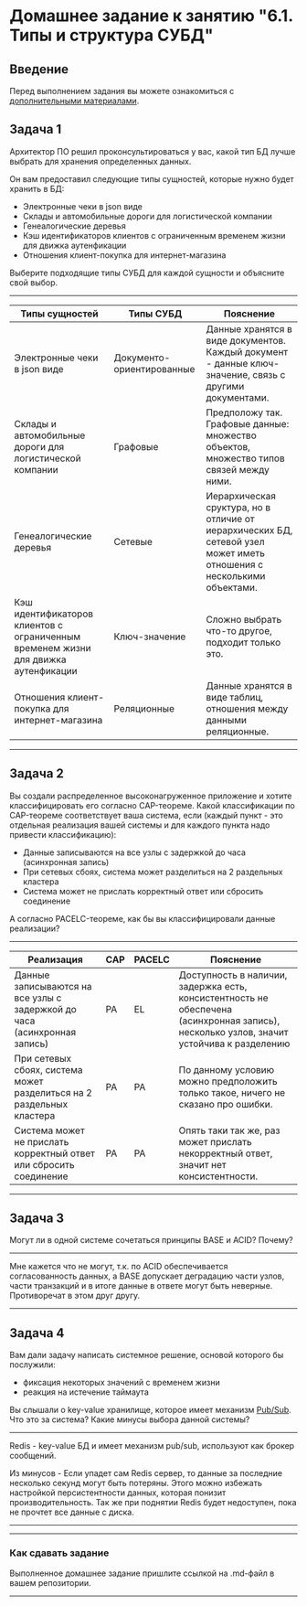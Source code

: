 # Домашнее задание к занятию "6.1. Типы и структура СУБД"

## Введение

Перед выполнением задания вы можете ознакомиться с 
[дополнительными материалами](https://github.com/netology-code/virt-homeworks/tree/master/additional/README.md).

## Задача 1

Архитектор ПО решил проконсультироваться у вас, какой тип БД 
лучше выбрать для хранения определенных данных.

Он вам предоставил следующие типы сущностей, которые нужно будет хранить в БД:

- Электронные чеки в json виде
- Склады и автомобильные дороги для логистической компании
- Генеалогические деревья
- Кэш идентификаторов клиентов с ограниченным временем жизни для движка аутенфикации
- Отношения клиент-покупка для интернет-магазина

Выберите подходящие типы СУБД для каждой сущности и объясните свой выбор.

---


| Типы сущностей                                                                     | Типы СУБД                 | Пояснение                                                                                                             |
|------------------------------------------------------------------------------------|---------------------------|-----------------------------------------------------------------------------------------------------------------------|
| Электронные чеки в json виде                                                       | Документо-ориентированные | Данные хранятся в виде документов. Каждый документ - данные ключ-значение, связь с другими документами.               |
| Склады и автомобильные дороги для логистической компании                           | Графовые                  | Предположу так. Графовые данные: множество объектов, множество типов связей между ними.                               |
| Генеалогические деревья                                                            | Сетевые                   | Иерархическая сруктура, но в отличие от иерархических БД, сетевой узел может иметь отношения с несколькими объектами. |
| Кэш идентификаторов клиентов с ограниченным временем жизни для движка аутенфикации | Ключ-значение             | Сложно выбрать что-то другое, подходит только это.                                                                    |
| Отношения клиент-покупка для интернет-магазина                                     | Реляционные               | Данные хранятся в виде таблиц, отношения между данными реляционные.                                                   |

---

## Задача 2

Вы создали распределенное высоконагруженное приложение и хотите классифицировать его согласно 
CAP-теореме. Какой классификации по CAP-теореме соответствует ваша система, если 
(каждый пункт - это отдельная реализация вашей системы и для каждого пункта надо привести классификацию):

- Данные записываются на все узлы с задержкой до часа (асинхронная запись)
- При сетевых сбоях, система может разделиться на 2 раздельных кластера
- Система может не прислать корректный ответ или сбросить соединение

А согласно PACELC-теореме, как бы вы классифицировали данные реализации?

---

| Реализация                                                               | CAP | PACELC | Пояснение                                                                                                                                |
|--------------------------------------------------------------------------|-----|--------|------------------------------------------------------------------------------------------------------------------------------------------|
| Данные записываются на все узлы с задержкой до часа (асинхронная запись) | PA  | EL     | Доступность в наличии, задержка есть, консистентность не обеспечена (асинхронная запись), несколько узлов, значит устойчива к разделению |
| При сетевых сбоях, система может разделиться на 2 раздельных кластера    | PA  | PA     | По данному условию можно предположить только такое, ничего не сказано про ошибки.                                                        |
| Система может не прислать корректный ответ или сбросить соединение       | PA  | PA     | Опять таки так же, раз может прислать некорректный ответ, значит нет консистентности.                                                    |



---


## Задача 3

Могут ли в одной системе сочетаться принципы BASE и ACID? Почему?

---

Мне кажется что не могут, т.к. по ACID обеспечивается согласованность данных, а BASE допускает деградацию части узлов, части транзакций и в итоге данные в ответе могут быть неверные. Противоречат в этом друг другу. 

---

## Задача 4

Вам дали задачу написать системное решение, основой которого бы послужили:

- фиксация некоторых значений с временем жизни
- реакция на истечение таймаута

Вы слышали о key-value хранилище, которое имеет механизм [Pub/Sub](https://habr.com/ru/post/278237/). 
Что это за система? Какие минусы выбора данной системы?

---

Redis - key-value БД и имеет механизм pub/sub, используют как брокер сообщений.

Из минусов - Если упадет сам Redis сервер, то данные за последние несколько секунд могут быть потеряны. Этого можно избежать настройкой персистентности данных, которая понизит производительность.
Так же при поднятии Redis будет недоступен, пока не прочтет все данные с диска.

---

---

### Как cдавать задание

Выполненное домашнее задание пришлите ссылкой на .md-файл в вашем репозитории.

---
